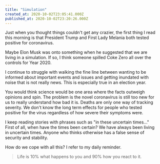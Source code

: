 ```yaml
---
title: "Simulation"
created_at: 2020-10-02T23:05:41.000Z
published_at: 2020-10-02T23:20:26.000Z
---
```

Just when you thought things couldn't get any crazier, the first thing I read this morning is that President Trump and First Lady Melania both tested positive for coronavirus. 

Maybe Elon Musk was onto something when he suggested that we are living in a simulation. If so, I think someone spilled Coke Zero all over the controls for Year 2020.

I continue to struggle with walking the fine line between wanting to be informed about important events and issues and getting inundated with noise that is not really news. This is especially true in an election year. 

You would think science would be one area where the facts outweigh opinions and spin. The problem is the novel coronavirus is still too new for us to really understand how bad it is. Deaths are only one way of tracking severity. We don't know the long term effects for people who tested positive for the virus regardless of how severe their symptoms were.

I keep reading stories with phrases such as "in these uncertain times..." First of all, when have the times been certain? We have always been living in uncertain times. Anyone who thinks otherwise has a false sense of security and stability. 

How do we cope with all this? I refer to my daily reminder.

> Life is 10% what happens to you and 90% how you react to it.
